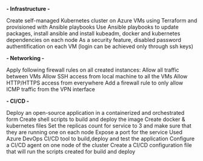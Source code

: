 **- Infrastructure -**

Create self-managed Kubernetes cluster on Azure VMs using Terraform and provisioned with Ansible playbooks
Use Ansible playbooks to update packages, install ansible and install kubeadm, docker and kubernetes dependencies on each node
As a security feature, disabled password authentification on each VM (login can be achieved only through ssh keys)


**- Networking -**

Apply following firewall rules on all created instances:
Allow all traffic between VMs
Allow SSH access from local machine to all the VMs
Allow HTTP/HTTPS access from everywhere
Add a firewall rule to only allow ICMP traffic from the VPN interface

**- CI/CD -**


Deploy an open-source application in a containerized and orchestrated form
Create shell scripts to build and deploy the image
Create docker & kubernetes files
Set the replicas count for service to 3 and make sure that they are running one on each node
Expose a port for the service
Used Azure DevOps CI/CD tool to build,deploy and test the application
Configure a CI/CD agent on one node of the cluster
Create a CI/CD configuration file that will run the scripts created for build and deploy
